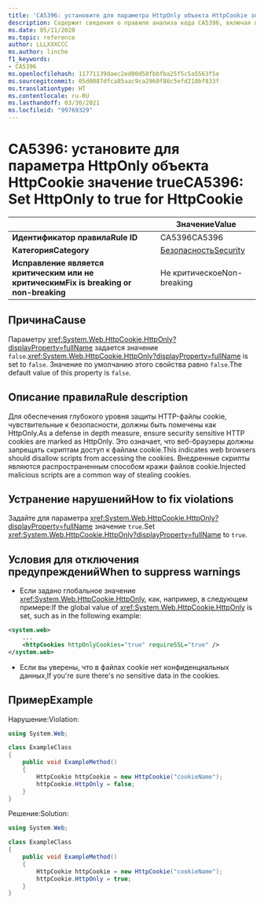 ```yaml
---
title: 'CA5396: установите для параметра HttpOnly объекта HttpCookie значение true (анализ кода)'
description: Содержит сведения о правиле анализа кода CA5396, включая причины нарушений и способы их устранения, а также условия отключения правила.
ms.date: 05/11/2020
ms.topic: reference
author: LLLXXXCCC
ms.author: linche
f1_keywords:
- CA5396
ms.openlocfilehash: 11771139daec2ed00d58fbbfba25f5c5a5563f5e
ms.sourcegitcommit: 05d0087dfca85aac9ca2960f86c5efd218bf833f
ms.translationtype: HT
ms.contentlocale: ru-RU
ms.lasthandoff: 03/30/2021
ms.locfileid: "99769329"
---
```

# <a name="ca5396-set-httponly-to-true-for-httpcookie"></a><span data-ttu-id="9523e-103">CA5396: установите для параметра HttpOnly объекта HttpCookie значение true</span><span class="sxs-lookup"><span data-stu-id="9523e-103">CA5396: Set HttpOnly to true for HttpCookie</span></span>

| | <span data-ttu-id="9523e-104">Значение</span><span class="sxs-lookup"><span data-stu-id="9523e-104">Value</span></span> |
|-|-|
| <span data-ttu-id="9523e-105">**Идентификатор правила**</span><span class="sxs-lookup"><span data-stu-id="9523e-105">**Rule ID**</span></span> |<span data-ttu-id="9523e-106">CA5396</span><span class="sxs-lookup"><span data-stu-id="9523e-106">CA5396</span></span>|
| <span data-ttu-id="9523e-107">**Категория**</span><span class="sxs-lookup"><span data-stu-id="9523e-107">**Category**</span></span> |[<span data-ttu-id="9523e-108">Безопасность</span><span class="sxs-lookup"><span data-stu-id="9523e-108">Security</span></span>](security-warnings.md)|
| <span data-ttu-id="9523e-109">**Исправление является критическим или не критическим**</span><span class="sxs-lookup"><span data-stu-id="9523e-109">**Fix is breaking or non-breaking**</span></span> |<span data-ttu-id="9523e-110">Не критическое</span><span class="sxs-lookup"><span data-stu-id="9523e-110">Non-breaking</span></span>|

## <a name="cause"></a><span data-ttu-id="9523e-111">Причина</span><span class="sxs-lookup"><span data-stu-id="9523e-111">Cause</span></span>

<span data-ttu-id="9523e-112">Параметру <xref:System.Web.HttpCookie.HttpOnly?displayProperty=fullName> задается значение `false`.</span><span class="sxs-lookup"><span data-stu-id="9523e-112"><xref:System.Web.HttpCookie.HttpOnly?displayProperty=fullName> is set to `false`.</span></span> <span data-ttu-id="9523e-113">Значение по умолчанию этого свойства равно `false`.</span><span class="sxs-lookup"><span data-stu-id="9523e-113">The default value of this property is `false`.</span></span>

## <a name="rule-description"></a><span data-ttu-id="9523e-114">Описание правила</span><span class="sxs-lookup"><span data-stu-id="9523e-114">Rule description</span></span>

<span data-ttu-id="9523e-115">Для обеспечения глубокого уровня защиты HTTP-файлы cookie, чувствительные к безопасности, должны быть помечены как HttpOnly.</span><span class="sxs-lookup"><span data-stu-id="9523e-115">As a defense in depth measure, ensure security sensitive HTTP cookies are marked as HttpOnly.</span></span> <span data-ttu-id="9523e-116">Это означает, что веб-браузеры должны запрещать скриптам доступ к файлам cookie.</span><span class="sxs-lookup"><span data-stu-id="9523e-116">This indicates web browsers should disallow scripts from accessing the cookies.</span></span> <span data-ttu-id="9523e-117">Внедренные скрипты являются распространенным способом кражи файлов cookie.</span><span class="sxs-lookup"><span data-stu-id="9523e-117">Injected malicious scripts are a common way of stealing cookies.</span></span>

## <a name="how-to-fix-violations"></a><span data-ttu-id="9523e-118">Устранение нарушений</span><span class="sxs-lookup"><span data-stu-id="9523e-118">How to fix violations</span></span>

<span data-ttu-id="9523e-119">Задайте для параметра <xref:System.Web.HttpCookie.HttpOnly?displayProperty=fullName> значение `true`.</span><span class="sxs-lookup"><span data-stu-id="9523e-119">Set <xref:System.Web.HttpCookie.HttpOnly?displayProperty=fullName> to `true`.</span></span>

## <a name="when-to-suppress-warnings"></a><span data-ttu-id="9523e-120">Условия для отключения предупреждений</span><span class="sxs-lookup"><span data-stu-id="9523e-120">When to suppress warnings</span></span>

- <span data-ttu-id="9523e-121">Если задано глобальное значение <xref:System.Web.HttpCookie.HttpOnly>, как, например, в следующем примере:</span><span class="sxs-lookup"><span data-stu-id="9523e-121">If the global value of <xref:System.Web.HttpCookie.HttpOnly> is set,  such as in the following example:</span></span>

```xml
<system.web>
    ...
    <httpCookies httpOnlyCookies="true" requireSSL="true" />
</system.web>
```

- <span data-ttu-id="9523e-122">Если вы уверены, что в файлах cookie нет конфиденциальных данных,</span><span class="sxs-lookup"><span data-stu-id="9523e-122">If you're sure there's no sensitive data in the cookies.</span></span>

## <a name="example"></a><span data-ttu-id="9523e-123">Пример</span><span class="sxs-lookup"><span data-stu-id="9523e-123">Example</span></span>

<span data-ttu-id="9523e-124">Нарушение:</span><span class="sxs-lookup"><span data-stu-id="9523e-124">Violation:</span></span>

```csharp
using System.Web;

class ExampleClass
{
    public void ExampleMethod()
    {
        HttpCookie httpCookie = new HttpCookie("cookieName");
        httpCookie.HttpOnly = false;
    }
}
```

<span data-ttu-id="9523e-125">Решение:</span><span class="sxs-lookup"><span data-stu-id="9523e-125">Solution:</span></span>

```csharp
using System.Web;

class ExampleClass
{
    public void ExampleMethod()
    {
        HttpCookie httpCookie = new HttpCookie("cookieName");
        httpCookie.HttpOnly = true;
    }
}
```
